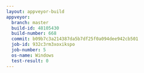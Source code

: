 ```yaml
---
layout: appveyor-build
appveyor:
  branch: master
  build-id: 48105430
  build-number: 668
  commit: b09b7c3a214387da5b7df25f0a094dee942cb501
  job-id: 932c3rm3xoxikspo
  job-number: 5
  os-name: Windows
  test-result: 0
---
```

